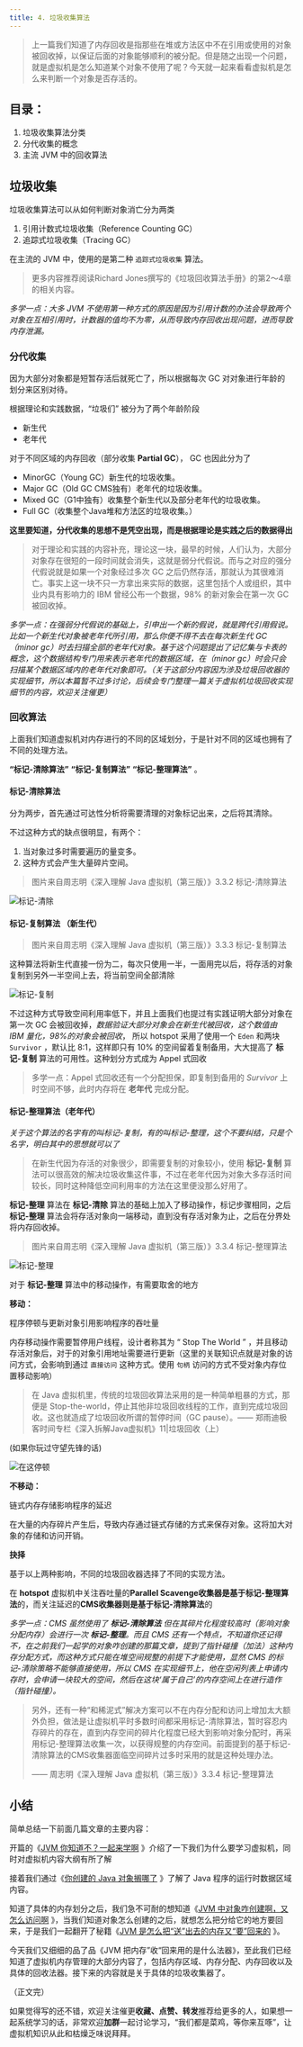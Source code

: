 ```yaml
---
title: 4. 垃圾收集算法
---
```



> 上一篇我们知道了内存回收是指那些在堆或方法区中不在引用或使用的对象被回收掉，以保证后面的对象能够顺利的被分配。但是随之出现一个问题，就是虚拟机是怎么知道某个对象不使用了呢？今天就一起来看看虚拟机是怎么来判断一个对象是否存活的。

## 目录：

1. 垃圾收集算法分类
2. 分代收集的概念
3. 主流 JVM 中的回收算法

## 垃圾收集

垃圾收集算法可以从如何判断对象消亡分为两类

1. 引用计数式垃圾收集（Reference Counting GC）
2. 追踪式垃圾收集（Tracing GC）

在主流的 JVM 中，使用的是第二种 `追踪式垃圾收集` 算法。

> 更多内容推荐阅读Richard Jones撰写的《垃圾回收算法手册》的第2～4章的相关内容。

*多学一点：大多 JVM 不使用第一种方式的原因是因为引用计数的办法会导致两个对象在互相引用时，计数器的值均不为零，从而导致内存回收出现问题，进而导致内存泄漏。*

### 分代收集

因为大部分对象都是短暂存活后就死亡了，所以根据每次 GC 对对象进行年龄的划分来区别对待。

根据理论和实践数据，“垃圾们” 被分为了两个年龄阶段

- 新生代
- 老年代

对于不同区域的内存回收（部分收集 **Partial GC**）， GC 也因此分为了

- MinorGC（Young GC）新生代的垃圾收集。
- Major GC（Old GC CMS独有）老年代的垃圾收集。
- Mixed GC（G1中独有）收集整个新生代以及部分老年代的垃圾收集。
- Full GC（收集整个Java堆和方法区的垃圾收集。）

**这里要知道，分代收集的思想不是凭空出现，而是根据理论是实践之后的数据得出**

> 对于理论和实践的内容补充，理论这一块，最早的时候，人们认为，大部分对象存在很短的一段时间就会消失，这就是弱分代假说。而与之对应的强分代假说就是如果一个对象经过多次 GC 之后仍然存活，那就认为其很难消亡。事实上这一块不只一方拿出来实际的数据，这里包括个人或组织，其中业内具有影响力的 IBM 曾经公布一个数据，98% 的新对象会在第一次 GC 被回收掉。

*多学一点：在强弱分代假说的基础上，引申出一个新的假说，就是跨代引用假说。比如一个新生代对象被老年代所引用，那么你便不得不去在每次新生代 GC （minor gc）时去扫描全部的老年代对象。基于这个问题提出了记忆集与卡表的概念，这个数据结构专门用来表示老年代的数据区域，在（minor gc）时会只会扫描某个数据区域内的老年代对象即可。（关于这部分内容因为涉及垃圾回收器的实现细节，所以本篇暂不过多讨论，后续会专门整理一篇关于虚拟机垃圾回收实现细节的内容，欢迎关注催更）*

### 回收算法

上面我们知道虚拟机对内存进行的不同的区域划分，于是针对不同的区域也拥有了不同的处理方法。

**“标记-清除算法”**   **“标记-复制算法”** **“标记-整理算法”** 。

#### 标记-清除算法

分为两步，首先通过可达性分析将需要清理的对象标记出来，之后将其清除。

不过这种方式的缺点很明显，有两个：

1. 当对象过多时需要遍历的量变多。
2. 这种方式会产生大量碎片空间。

> 图片来自周志明《深入理解 Java 虚拟机（第三版）》3.3.2 标记-清除算法

![标记-清除](https://i.loli.net/2020/12/26/ZdAqrjtYV6Fv5gi.jpg)



#### 标记-复制算法 （新生代）

> 图片来自周志明《深入理解 Java 虚拟机（第三版）》3.3.3 标记-复制算法

这种算法将新生代直接一份为二，每次只使用一半，一面用完以后，将存活的对象复制到另外一半空间上去，将当前空间全部清除

![标记-复制](https://i.loli.net/2020/12/26/ceU9bP4BaXnAEpK.jpg)

不过这种方式导致空间利用率低下，并且上面我们也提过有实践证明大部分对象在第一次 GC 会被回收掉，*数据验证大部分对象会在新生代被回收，这个数值由 IBM 量化，98%的对象会被回收*， 所以 hotspot 采用了使用一个 `Eden` 和两块 `Survivor` ，默认比 8:1，这样即只有 10% 的空间留着复制备用，大大提高了 **标记-复制** 算法的可用性。这种划分方式成为 Appel 式回收

> 多学一点：Appel 式回收还有一个分配担保，即复制到备用的 *Survivor* 上时空间不够，此时内存将在 **老年代** 完成分配。

#### 标记-整理算法（老年代）

*关于这个算法的名字有的叫标记-复制，有的叫标记-整理，这个不要纠结，只是个名字，明白其中的思想就可以了*

> 在新生代因为存活的对象很少，即需要复制的对象较小，使用  **标记-复制** 算法可以很高效的解决垃圾收集这件事，不过在老年代因为对象大多存活时间较长，同时这种降低空间利用率的方法在这里便没那么好用了。

**标记-整理** 算法在 **标记-清除** 算法的基础上加入了移动操作，标记步骤相同，之后 **标记-整理** 算法会将存活对象向一端移动，直到没有存活对象为止，之后在分界处将内存回收掉。

> 图片来自周志明《深入理解 Java 虚拟机（第三版）》3.3.4 标记-整理算法

![标记-整理](https://i.loli.net/2020/12/26/TKzXrLIC5EShmyi.jpg)

对于 **标记-整理** 算法中的移动操作，有需要取舍的地方

**移动：**

程序停顿与更新对象引用影响程序的吞吐量

内存移动操作需要暂停用户线程，设计者称其为 “ Stop The World ” ，并且移动存活对象后，对于的对象引用地址需要进行更新（这里的关联知识点就是对象的访问方式，会影响到通过 `直接访问` 这种方式。使用 `句柄` 访问的方式不受对象内存位置移动影响）

> 在 Java 虚拟机里，传统的垃圾回收算法采用的是一种简单粗暴的方式，那便是 Stop-the-world，停止其他非垃圾回收线程的工作，直到完成垃圾回收。这也就造成了垃圾回收所谓的暂停时间（GC pause）。—— 郑雨迪极客时间专栏《深入拆解Java虚拟机》11|垃圾回收（上）

(如果你玩过守望先锋的话)

![在这停顿](https://i.loli.net/2020/12/26/iy1Ppe5jFlz6VfO.jpg)



**不移动：**

链式内存存储影响程序的延迟

在大量的内存碎片产生后，导致内存通过链式存储的方式来保存对象。这将加大对象的存储和访问开销。

**抉择**

基于以上两种影响，不同的垃圾回收器选择了不同的实现方法。

在 **hotspot** 虚拟机中关注吞吐量的**Parallel Scavenge收集器是基于标记-整理算法**的，而关注延迟的**CMS收集器则是基于标记-清除算法**的

*多学一点：CMS 虽然使用了 **标记-清除算法** 但在其碎片化程度较高时（影响对象分配内存）会进行一次 **标记-整理**。而且 CMS 还有一个特点，不知道你还记得不，在之前我们一起学的对象咋创建的那篇文章，提到了指针碰撞（加法）这种内存分配方式，而这种方式只能在堆空间规整的前提下才能使用，显然 CMS 的标记-清除策略不能够直接使用，所以 CMS 在实现细节上，他在空闲列表上申请内存时，会申请一块较大的空间，然后在这块‘属于自己’的内存空间上在进行造作（指针碰撞）。*

> 另外，还有一种“和稀泥式”解决方案可以不在内存分配和访问上增加太大额外负担，做法是让虚拟机平时多数时间都采用标记-清除算法，暂时容忍内存碎片的存在，直到内存空间的碎片化程度已经大到影响对象分配时，再采用标记-整理算法收集一次，以获得规整的内存空间。前面提到的基于标记-清除算法的CMS收集器面临空间碎片过多时采用的就是这种处理办法。
>
> —— 周志明《深入理解 Java 虚拟机（第三版）》3.3.4 标记-整理算法

## 小结

简单总结一下前面几篇文章的主要内容：

开篇的《[JVM 你知道不？一起来学啊](http://mp.weixin.qq.com/s?__biz=MzU2MjM2NDU1Mw==&mid=2247485217&idx=1&sn=81fa575d807fcae82bf3fc338a2a02c5&chksm=fc6beec7cb1c67d13af104121d1852929c3107b6f5704d9f101b2af41d4e2f97272f127630e6#rd) 》介绍了一下我们为什么要学习虚拟机，同时对虚拟机内容大纲有所了解

接着我们通过《[你创建的 Java 对象搁哪了](http://mp.weixin.qq.com/s?__biz=MzU2MjM2NDU1Mw==&mid=2247485226&idx=1&sn=5b8ed2e5d06899ff2d7d931f9d964d70&chksm=fc6beecccb1c67da4b405fa8c8c69878958b56d9291bdf8067b4bbf8c137b0194a0cae14e622#rd) 》了解了 Java 程序的运行时数据区域内容。

知道了具体的内存划分之后，我们急不可耐的想知道《[JVM 中对象咋创建啊，又怎么访问啊](http://mp.weixin.qq.com/s?__biz=MzU2MjM2NDU1Mw==&mid=2247485249&idx=1&sn=589495ebea994d2ac91110d9bdcf5326&chksm=fc6beea7cb1c67b17258a7da71a36f00b0386b68f7d25d53949ac7de7be5f3f74d3a205e439b#rd) 》，当我们知道对象怎么创建的之后，就想怎么把分给它的地方要回来，于是我们一起翻开了秘籍《[JVM 是怎么把“送”出去的内存又“要”回来的](http://mp.weixin.qq.com/s?__biz=MzU2MjM2NDU1Mw==&mid=2247485257&idx=1&sn=ca53d2e3a29f1a05bcd4b5fd7ec271fc&chksm=fc6beeafcb1c67b9e0b33ea8d59e6d5e9d386f0ef38ef2a3329bb0f1dfabeb5103854a2f2160#rd) 》。

今天我们又细细的品了品《JVM 把内存”收“回来用的是什么法器》，至此我们已经知道了虚拟机内存管理的大部分内容了，包括内存区域、内存分配、内存回收以及具体的回收法器。接下来的内容就是关于具体的垃圾收集器了。

（正文完）

如果觉得写的还不错，欢迎关注催更**收藏、点赞、转发**推荐给更多的人，如果想一起系统学习的话，非常欢迎**加群**一起讨论学习，“我们都是菜鸡，等你来互啄”，让虚拟机知识从此和枯燥乏味说拜拜。
